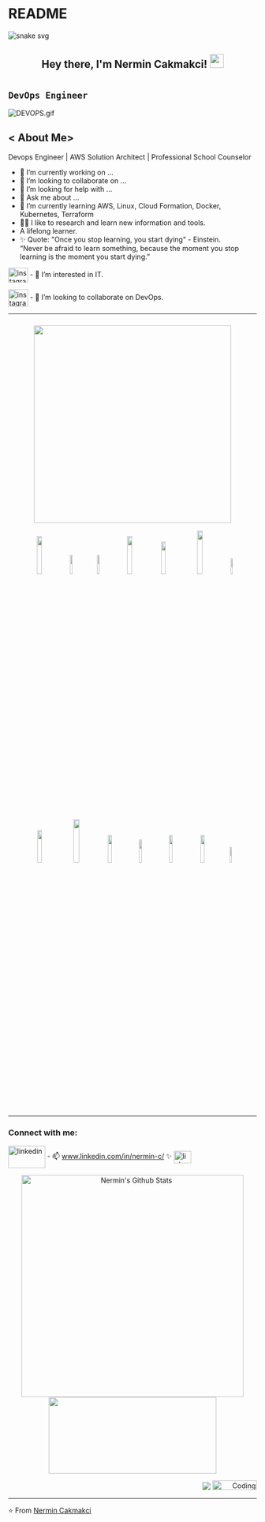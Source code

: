# README
![snake svg](https://github.com/cakmakcinermin/cakmakcinermin/blob/output/github-contribution-grid-snake.svg)


<h2 align="center">Hey there, I'm Nermin Cakmakci!  <img src="https://media.giphy.com/media/hvRJCLFzcasrR4ia7z/giphy.gif" width="28"> 
 
 
 # <h2>`DevOps Engineer`</h2>

![DEVOPS.gif](./DEVOPS.gif)
 
  
   
  
   
  
## < About Me>
  Devops Engineer | AWS Solution Architect | Professional School Counselor
  
- 🔭 I’m currently working on ...
- 👯 I’m looking to collaborate on ...
- 🤔 I’m looking for help with ...
- 💬 Ask me about ...
- 🌱 I’m currently learning AWS, Linux, Cloud Formation, Docker, Kubernetes, Terraform
- 🧑‍💻 I like to research and learn new information and tools.
- A lifelong learner. 
- ✨ Quote: "Once you stop learning, you start dying" - Einstein. <br>
     “Never be afraid to learn something, because the moment you stop learning is the moment you start dying.”
  
<img align="center" src="https://www.emojiall.com/en/header-svg/%F0%9F%92%BB.svg" background-color="white" alt="instagram" height="30" width="40" />   - 👀 I’m interested in IT.

 

<img align="center" src="https://2svkzb1o71wr1z98lv262kr3-wpengine.netdna-ssl.com/wp-content/uploads/2019/07/06127-Dr-Linkedin-Animated-Logo-GIF-v1.gif" background-color="white" alt="instagram" height="35" width="40" />  - 💞️ I’m looking to collaborate on DevOps.

----------------
<h3 align="center"> <img src="https://user-images.githubusercontent.com/96360040/159220580-1e572ad3-de21-423c-a6d3-d26010bd442e.png" width="400">
 
  
<img src="https://www.synopsys.com/content/dam/synopsys/sig-assets/images/cicd.svg.imgo.svg" width="14%">  <img src="https://logos-world.net/wp-content/uploads/2021/08/Amazon-Web-Services-AWS-Emblem.png" width="10%"> <img src="https://www.veritis.com/wp-content/uploads/2015/06/Terraform-main-image.jpg" width="10%"> <img src="https://i0.wp.com/softwareengineeringdaily.com/wp-content/uploads/2019/01/Kubernetes_New.png?zoom=2&resize=730%2C389" width="14%"><img src="https://www.openvirtualization.pro/wp-content/uploads/2019/01/GettingStartedWithAnsible-1200x780.png" width="13%"> <img src="https://upload.wikimedia.org/wikipedia/commons/thumb/f/f8/Python_logo_and_wordmark.svg/2560px-Python_logo_and_wordmark.svg.png" width="15%">  <img src="https://seeklogo.com/images/D/docker-logo-6D6F987702-seeklogo.com.png" width="9%"> <img src="https://miro.medium.com/max/480/0*9l_vg3lVL5sxc85m.png" width="13%"> <img src="https://www.vectorlogo.zone/logos/jenkins/jenkins-ar21.svg" width="15%"><img src="https://marka-logo.com/wp-content/uploads/2020/09/Linux-Logo.png" width="12%"> <img src="https://1118798822.rsc.cdn77.org/wp-content/uploads/2021/04/Apache-maven.jpg" width="11%"> <img src="https://user-images.githubusercontent.com/96360040/159221969-61cb0de5-d8f3-44f7-ac94-40d0dcfab30c.png" width="12%">  <img src="https://ucarecdn.com/baf6ddb8-8e2d-4d96-bf47-309f32875d4b/-/format/auto/-/progressive/yes/-/preview/2048x2048/" width="12%">  <img src="https://mp.s81c.com/pwb-production/d550008d9c0597057c27d38a428bc1b7/NexusRepo-Vertical-75f08805-25a3-4351-83b7-6235092a89fd_2bf6a3c3-c03d-4192-9e51-ff8a602eec8e.svg" width="9%">
  
---------------
 <h3 align="left">Connect with me:</h3>
<p align="left">



[<img align="center" src="https://cdn.dribbble.com/users/759099/screenshots/3584436/linked_in2.gif" color="white" alt="linkedin" height="45" width="75" />](https://www.linkedin.com/in/nermin-c/)   - 📫 www.linkedin.com/in/nermin-c/   ✨   [<img align="center" src="https://upload.wikimedia.org/wikipedia/commons/thumb/c/ca/LinkedIn_logo_initials.png/600px-LinkedIn_logo_initials.png" color="white" alt="linkedin" height="25" width="35" />](www.linkedin.com/in/nermin-c/)
  


<p align="center">
<img width="450" align="center" src="https://github-readme-stats.vercel.app/api?username=Cakmakcinermin&show_icons=true&line_height=21&theme=react" alt="Nermin's Github Stats" />
<img width="340" height="155" align="center" 
     src="https://github-readme-stats.vercel.app/api/top-langs/?username=Cakmakcinermin&langs_count=6&hide=handlebars,jupyter notebook,css&theme=react&line_height=27&layout=compact" />
</p>
 

 [ <p align="right"> ![](https://img.shields.io/badge/dynamic/json?color=000000&label=GitHub&query=%24.data.totalSubs&suffix=%20followers&url=https%3A%2F%2Fapi.spencerwoo.com%2Fsubstats%2F%3Fsource%3Dgithub%26queryKey%3Dcakmakcinermin)](https://github.com/cakmakcinermin) <img alt="Coding" width="90" height="19" src="https://komarev.com/ghpvc/?username=cakmakcinermin&label=Profile%20views&color=129e00&style=plastic" alt="Nermin" /> </p> 
<hr> 
 
 
 
⭐️ From [Nermin Cakmakci](https://github.com/cakmakcinermin)
<!--
**cakmakcinermin/cakmakcinermin** is a ✨ _special_ ✨ repository because its `README.md` (this file) appears on your GitHub profile.
-->
